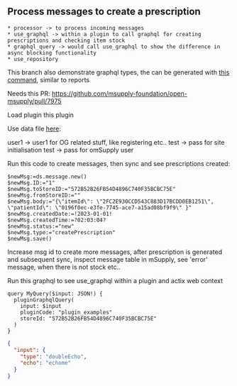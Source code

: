 ## Process messages to create a prescription

    * processor -> to process incoming messages
    * use_graphql -> within a plugin to call graphql for creating prescriptions and checking item stock
    * graphql_query -> would call use_graphql to show the difference in async blocking functionality
    * use_repository

This branch also demonstrate graphql types, the can be generated with [this command](https://github.com/msupply-foundation/open-msupply-plugins/blob/5e9382cf8ebd563d7cf70812c73049baa70f2d85/backend/latest/package.json#L17C6-L17C52), similar to reports

Needs this PR: https://github.com/msupply-foundation/open-msupply/pull/7975

Load plugin this plugin

Use data file [here](https://drive.google.com/drive/u/1/folders/1RZj20Z2Nh9QARPrQOnYB9H1S-9IeuZb9): 

user1 -> user1 for OG related stuff, like registering etc..
test -> pass for site initialisation
test -> pass for omSupply user

Run this code to create messages, then sync and see prescriptions created:

```
$newMsg:=ds.message.new()
$newMsg.ID:="1"
$newMsg.toStoreID:="572B52B26FB54D4896C740F35BCBC75E"
$newMsg.fromStoreID:=""
$newMsg.body:="{\"itemId\": \"2FC2E930CCD543C883D17BCDD0EB1251\", \"patientId\": \"0196f0ec-e3fe-7745-ace7-a15ad08bf9f9\" }"
$newMsg.createdDate:=!2023-01-01!
$newMsg.createdTime:=?02:03:04?
$newMsg.status:="new"
$newMsg.type:="createPrescription"
$newMsg.save()
```

Increase msg id to create more messages, after prescription is generated and subsequent sync, inspect message table in mSupply, see 'error' message, when there is not stock etc..

Run this graphql to see use_graphql within a plugin and actix web context

```gql
query MyQuery($input: JSON!) {
  pluginGraphqlQuery(
    input: $input
    pluginCode: "plugin_examples"
    storeId: "572B52B26FB54D4896C740F35BCBC75E"
  )
}
```
```json
{
  "input": {
    "type": "doubleEcho",
    "echo": "echome"
  }
}
```

